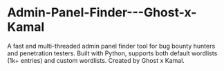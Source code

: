# Admin-Panel-Finder---Ghost-x-Kamal
A fast and multi-threaded admin panel finder tool for bug bounty hunters and penetration testers. Built with Python, supports both default wordlists (1k+ entries) and custom wordlists. Created by Ghost x Kamal.
